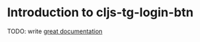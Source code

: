 # Introduction to cljs-tg-login-btn

TODO: write [great documentation](http://jacobian.org/writing/what-to-write/)
